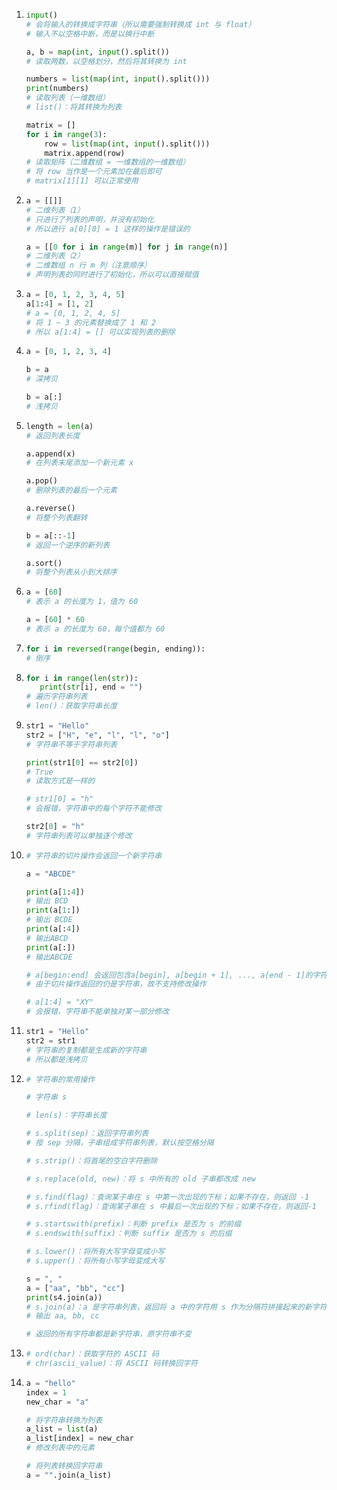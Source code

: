 1. ```python
   input()
   # 会将输入的转换成字符串（所以需要强制转换成 int 与 float）
   # 输入不以空格中断，而是以换行中断
   
   a, b = map(int, input().split())
   # 读取两数，以空格划分，然后将其转换为 int
   
   numbers = list(map(int, input().split()))
   print(numbers) 
   # 读取列表（一维数组）
   # list()：将其转换为列表
   
   matrix = []
   for i in range(3):
       row = list(map(int, input().split()))
       matrix.append(row)
   # 读取矩阵（二维数组 = 一维数组的一维数组）
   # 将 row 当作是一个元素加在最后即可
   # matrix[1][1] 可以正常使用
   ```

2. ```python
   a = [[]]
   # 二维列表（1）
   # 只进行了列表的声明，并没有初始化
   # 所以进行 a[0][0] = 1 这样的操作是错误的
   
   a = [[0 for i in range(m)] for j in range(n)]
   # 二维列表（2）
   # 二维数组 n 行 m 列（注意顺序）
   # 声明列表的同时进行了初始化，所以可以直接赋值
   ```

3. ```python
   a = [0, 1, 2, 3, 4, 5]
   a[1:4] = [1, 2]
   # a = [0, 1, 2, 4, 5]
   # 将 1 ~ 3 的元素替换成了 1 和 2
   # 所以 a[1:4] = [] 可以实现列表的删除
   ```

4. ```python
   a = [0, 1, 2, 3, 4]
   
   b = a
   # 深拷贝
   
   b = a[:]
   # 浅拷贝
   ```

5. ```python
   length = len(a) 
   # 返回列表长度
   
   a.append(x) 
   # 在列表末尾添加一个新元素 x
   
   a.pop() 
   # 删除列表的最后一个元素
   
   a.reverse() 
   # 将整个列表翻转
   
   b = a[::-1]
   # 返回一个逆序的新列表
   
   a.sort() 
   # 将整个列表从小到大排序
   ```

6. ```python
   a = [60]
   # 表示 a 的长度为 1，值为 60
   
   a = [60] * 60
   # 表示 a 的长度为 60，每个值都为 60
   ```

7. ```python
   for i in reversed(range(begin, ending)):
   # 倒序
   ```

9. ```python
   for i in range(len(str)):
      print(str[i], end = "")
   # 遍历字符串列表
   # len()：获取字符串长度
   ```
   
9. ```python
   str1 = "Hello"
   str2 = ["H", "e", "l", "l", "o"]
   # 字符串不等于字符串列表
   
   print(str1[0] == str2[0])
   # True
   # 读取方式是一样的
   
   # str1[0] = "h"
   # 会报错，字符串中的每个字符不能修改
   
   str2[0] = "h"
   # 字符串列表可以单独逐个修改
   ```

10. ```python
    # 字符串的切片操作会返回一个新字符串
    
    a = "ABCDE"
    
    print(a[1:4])
    # 输出 BCD
    print(a[1:])
    # 输出 BCDE
    print(a[:4])
    # 输出ABCD
    print(a[:])
    # 输出ABCDE
    
    # a[begin:end] 会返回包含a[begin], a[begin + 1], ..., a[end - 1]的字符串
    # 由于切片操作返回的仍是字符串，故不支持修改操作
    
    # a[1:4] = "XY"
    # 会报错，字符串不能单独对某一部分修改
    ```

11. ```python
    str1 = "Hello"
    str2 = str1
    # 字符串的复制都是生成新的字符串
    # 所以都是浅拷贝
    ```
    
12. ```python
    # 字符串的常用操作
    
    # 字符串 s
    
    # len(s)：字符串长度
    
    # s.split(sep)：返回字符串列表
    # 按 sep 分隔，子串组成字符串列表，默认按空格分隔
    
    # s.strip()：将首尾的空白字符删除
    
    # s.replace(old, new)：将 s 中所有的 old 子串都改成 new
    
    # s.find(flag)：查询某子串在 s 中第一次出现的下标；如果不存在，则返回 -1
    # s.rfind(flag)：查询某子串在 s 中最后一次出现的下标；如果不存在，则返回-1
    
    # s.startswith(prefix)：判断 prefix 是否为 s 的前缀
    # s.endswith(suffix)：判断 suffix 是否为 s 的后缀
    
    # s.lower()：将所有大写字母变成小写
    # s.upper()：将所有小写字母变成大写
    
    s = ", "
    a = ["aa", "bb", "cc"]
    print(s4.join(a))
    # s.join(a)：a 是字符串列表，返回将 a 中的字符用 s 作为分隔符拼接起来的新字符串
    # 输出 aa, bb, cc
    
    # 返回的所有字符串都是新字符串，原字符串不变
    ```

13. ```python
    # ord(char)：获取字符的 ASCII 码
    # chr(ascii_value)：将 ASCII 码转换回字符
    ```

14. ```python
    a = "hello"
    index = 1
    new_char = "a"
    
    # 将字符串转换为列表
    a_list = list(a)
    a_list[index] = new_char
    # 修改列表中的元素
    
    # 将列表转换回字符串
    a = "".join(a_list)
    ```

    
